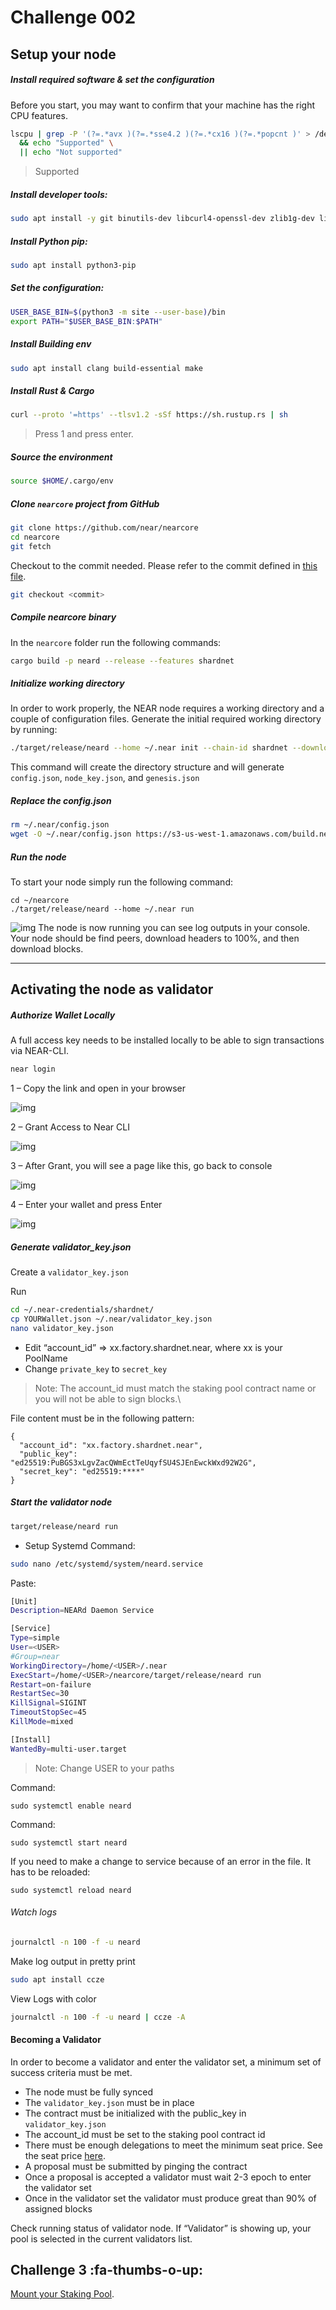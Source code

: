 # Challenge 002

## Setup your node

##### Install required software & set the configuration
Before you start, you may want to confirm that your machine has the right CPU features. 

```bash
lscpu | grep -P '(?=.*avx )(?=.*sse4.2 )(?=.*cx16 )(?=.*popcnt )' > /dev/null \
  && echo "Supported" \
  || echo "Not supported"
```
> Supported

##### Install developer tools:
```bash
sudo apt install -y git binutils-dev libcurl4-openssl-dev zlib1g-dev libdw-dev libiberty-dev cmake gcc g++ python docker.io protobuf-compiler libssl-dev pkg-config clang llvm cargo
```
#####  Install Python pip:

```bash
sudo apt install python3-pip
```
##### Set the configuration:

```bash
USER_BASE_BIN=$(python3 -m site --user-base)/bin
export PATH="$USER_BASE_BIN:$PATH"
```

##### Install Building env
```bash
sudo apt install clang build-essential make
```

##### Install Rust & Cargo
```bash
curl --proto '=https' --tlsv1.2 -sSf https://sh.rustup.rs | sh
```
>Press 1 and press enter.

##### Source the environment
```bash
source $HOME/.cargo/env
```

##### Clone `nearcore` project from GitHub

```bash
git clone https://github.com/near/nearcore
cd nearcore
git fetch
```

Checkout to the commit needed. Please refer to the commit defined in [this file](https://github.com/near/stakewars-iii/blob/main/commit.md). 
```bash
git checkout <commit>
```

##### Compile nearcore binary
In the `nearcore` folder run the following commands:

```bash
cargo build -p neard --release --features shardnet
```

##### Initialize working directory

In order to work properly, the NEAR node requires a working directory and a couple of configuration files. Generate the initial required working directory by running:

```bash
./target/release/neard --home ~/.near init --chain-id shardnet --download-genesis
```
This command will create the directory structure and will generate `config.json`, `node_key.json`, and `genesis.json`

##### Replace the config.json

```bash
rm ~/.near/config.json
wget -O ~/.near/config.json https://s3-us-west-1.amazonaws.com/build.nearprotocol.com/nearcore-deploy/shardnet/config.json
```

##### Run the node
To start your node simply run the following command:

```
cd ~/nearcore
./target/release/neard --home ~/.near run
```

![img](https://github.com/near/stakewars-iii/raw/main/challenges/images/download.png)
The node is now running you can see log outputs in your console. Your node should be find peers, download headers to 100%, and then download blocks.

----

## Activating the node as validator
##### Authorize Wallet Locally
A full access key needs to be installed locally to be able to sign transactions via NEAR-CLI.

```bash
near login
```

1 – Copy the link and open in your browser

![img](https://github.com/edibavus/testnet/blob/main/stakewars%20III/image/nearlogin.JPG?raw=true)

2 – Grant Access to Near CLI

![img](https://github.com/edibavus/testnet/blob/main/stakewars%20III/image/grantacces.JPG?raw=true)

3 – After Grant, you will see a page like this, go back to console

![img](https://github.com/near/stakewars-iii/raw/main/challenges/images/4.png)

4 – Enter your wallet and press Enter

![img](https://github.com/edibavus/testnet/blob/main/stakewars%20III/image/addwalletcli.JPG?raw=true)


#####  Generate validator_key.json
Create a `validator_key.json` 

Run
```bash
cd ~/.near-credentials/shardnet/
cp YOURWallet.json ~/.near/validator_key.json
nano validator_key.json
```
* Edit “account_id” => xx.factory.shardnet.near, where xx is your PoolName
* Change `private_key` to `secret_key`

> Note: The account_id must match the staking pool contract name or you will not be able to sign blocks.\

File content must be in the following pattern:
```
{
  "account_id": "xx.factory.shardnet.near",
  "public_key": "ed25519:PuBGS3xLgvZacQWmEctTeUqyfSU4SJEnEwckWxd92W2G",
  "secret_key": "ed25519:****"
}
```

#####  Start the validator node

```bash
target/release/neard run
```
* Setup Systemd
Command:

```bash
sudo nano /etc/systemd/system/neard.service
```
Paste:

```bash
[Unit]
Description=NEARd Daemon Service

[Service]
Type=simple
User=<USER>
#Group=near
WorkingDirectory=/home/<USER>/.near
ExecStart=/home/<USER>/nearcore/target/release/neard run
Restart=on-failure
RestartSec=30
KillSignal=SIGINT
TimeoutStopSec=45
KillMode=mixed

[Install]
WantedBy=multi-user.target
```

> Note: Change USER to your paths

Command:

```
sudo systemctl enable neard
```
Command:

```
sudo systemctl start neard
```
If you need to make a change to service because of an error in the file. It has to be reloaded:

```
sudo systemctl reload neard
```
###### Watch logs

```bash
journalctl -n 100 -f -u neard
```
Make log output in pretty print

```bash
sudo apt install ccze
```
View Logs with color

```bash
journalctl -n 100 -f -u neard | ccze -A
```
#### Becoming a Validator
In order to become a validator and enter the validator set, a minimum set of success criteria must be met.

* The node must be fully synced
* The `validator_key.json` must be in place
* The contract must be initialized with the public_key in `validator_key.json`
* The account_id must be set to the staking pool contract id
* There must be enough delegations to meet the minimum seat price. See the seat price [here](https://explorer.shardnet.near.org/nodes/validators).
* A proposal must be submitted by pinging the contract
* Once a proposal is accepted a validator must wait 2-3 epoch to enter the validator set
* Once in the validator set the validator must produce great than 90% of assigned blocks

Check running status of validator node. If “Validator” is showing up, your pool is selected in the current validators list.


## Challenge 3 :fa-thumbs-o-up:

[Mount your Staking Pool](./3.md).


